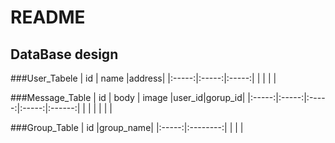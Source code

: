 # README
## DataBase design

###User_Tabele
  |  id   | name  |address|
  |:-----:|:-----:|:-----:|
  |       |       |       |

###Message_Table
  |  id   | body  | image |user_id|gorup_id|
  |:-----:|:-----:|:-----:|:-----:|:------:|
  |       |       |       |       |        |

###Group_Table
  |  id   |group_name|
  |:-----:|:--------:|
  |       |          |

